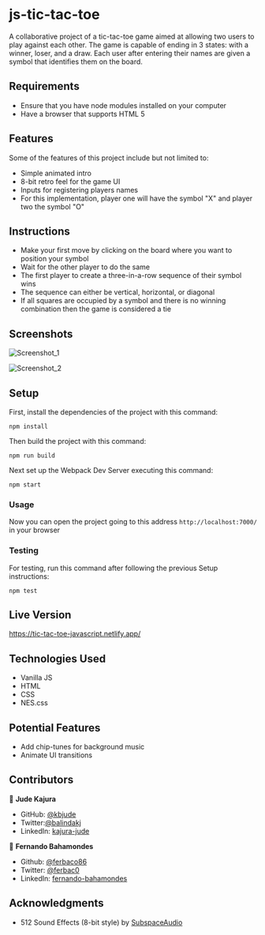 # js-tic-tac-toe
A collaborative project of a tic-tac-toe game aimed at allowing two users to play against each other. The game is capable of ending in 3 states: with a winner, loser, and a draw. Each user after entering their names are given a symbol that identifies them on the board.

## Requirements
  - Ensure that you have node modules installed on your computer
  - Have a browser that supports HTML 5
  
## Features
Some of the features of this project include but not limited to:
  
  - Simple animated intro
  - 8-bit retro feel for the game UI
  - Inputs for registering players names
  - For this implementation, player one will have the symbol "X" and player two the symbol "O"

## Instructions
  - Make your first move by clicking on the board where you want to position your symbol
  - Wait for the other player to do the same
  - The first player to create a three-in-a-row sequence of their symbol wins
  - The sequence can either be vertical, horizontal, or diagonal
  - If all squares are occupied by a symbol and there is no winning combination then the game is considered a tie

## Screenshots
![Screenshot_1](https://user-images.githubusercontent.com/52765379/92404094-22426e00-f109-11ea-9639-2b601e5eebea.png)

![Screenshot_2](https://user-images.githubusercontent.com/52765379/92404119-31292080-f109-11ea-943b-987a3a2d3ec8.png)


## Setup

First, install the dependencies of the project with this command:

```
npm install
```

Then build the project with this command:

```
npm run build
```

Next set up the Webpack Dev Server executing this command:

```
npm start
```

### Usage

Now you can open the project going to this address `http://localhost:7000/` in your browser

### Testing

For testing, run this command after following the previous Setup instructions:

```
npm test
```


## Live Version

https://tic-tac-toe-javascript.netlify.app/

## Technologies Used

- Vanilla JS
- HTML
- CSS
- NES.css

## Potential Features
- Add chip-tunes for background music
- Animate UI transitions

## Contributors

👤 **Jude Kajura**

- GitHub: [@kbjude](https://github.com/kbjude)
- Twitter:[@balindakj](https://twitter.com/balindakj)
- LinkedIn: [kajura-jude](https://www.linkedin.com/feed/)

👤 **Fernando Bahamondes**

- Github: [@ferbaco86](https://github.com/ferbaco86)
- Twitter: [@ferbac0](https://twitter.com/ferbac0)
- LinkedIn: [fernando-bahamondes](https://www.linkedin.com/in/fernando-bahamondes-correa)

## Acknowledgments

- 512 Sound Effects (8-bit style) by [SubspaceAudio](https://opengameart.org/content/512-sound-effects-8-bit-style)